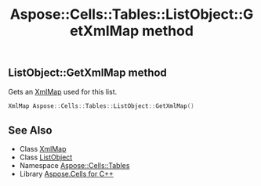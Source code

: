 ﻿---
title: Aspose::Cells::Tables::ListObject::GetXmlMap method
linktitle: GetXmlMap
second_title: Aspose.Cells for C++ API Reference
description: 'Aspose::Cells::Tables::ListObject::GetXmlMap method. Gets an XmlMap used for this list in C++.'
type: docs
weight: 4200
url: /cpp/aspose.cells.tables/listobject/getxmlmap/
---
## ListObject::GetXmlMap method


Gets an [XmlMap](../../../aspose.cells/xmlmap/) used for this list.

```cpp
XmlMap Aspose::Cells::Tables::ListObject::GetXmlMap()
```

## See Also

* Class [XmlMap](../../../aspose.cells/xmlmap/)
* Class [ListObject](../)
* Namespace [Aspose::Cells::Tables](../../)
* Library [Aspose.Cells for C++](../../../)
